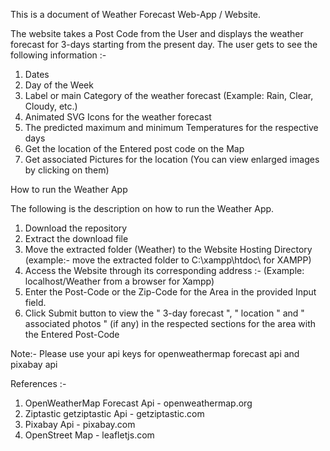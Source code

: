 This is a document of Weather Forecast Web-App / Website.

The website takes a Post Code from the User and displays the weather forecast for 3-days starting from the present day. The user gets to see the following information :-

1. Dates
2. Day of the Week
3. Label or main Category of the weather forecast (Example: Rain, Clear, Cloudy, etc.)
4. Animated SVG Icons for the weather forecast
5. The predicted maximum and minimum Temperatures for the respective days
6. Get the location of the Entered post code on the Map
7. Get associated Pictures for the location (You can view enlarged images by clicking on them)




How to run the Weather App

The following is the description on how to run the Weather App.

1. Download the repository
2. Extract the download file
3. Move the extracted folder (Weather) to the Website Hosting Directory (example:- move the extracted folder to C:\xampp\htdoc\ for XAMPP)
4. Access the Website through its corresponding address :- (Example: localhost/Weather from a browser for Xampp)
5. Enter the Post-Code or the Zip-Code for the Area in the provided Input field.
6. Click Submit button to view the " 3-day forecast ", " location "  and " associated photos " (if any) in the respected sections for the area with the Entered Post-Code

Note:-  Please use your api keys for openweathermap forecast api and pixabay api

References :-

1. OpenWeatherMap Forecast Api - openweathermap.org
2. Ziptastic getziptastic Api - getziptastic.com
3. Pixabay Api - pixabay.com 
4. OpenStreet Map - leafletjs.com